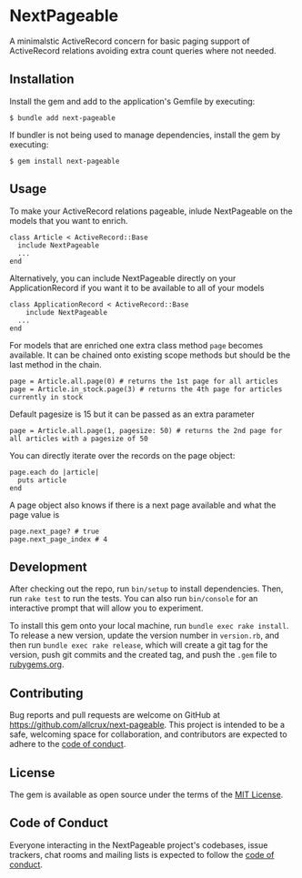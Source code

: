# NextPageable

A minimalstic ActiveRecord concern for basic paging support of ActiveRecord relations avoiding extra count queries where not needed.

## Installation

Install the gem and add to the application's Gemfile by executing:

    $ bundle add next-pageable

If bundler is not being used to manage dependencies, install the gem by executing:

    $ gem install next-pageable

## Usage

To make your ActiveRecord relations pageable, inlude NextPageable on the models that you want to enrich.

```
class Article < ActiveRecord::Base
  include NextPageable
  ...
end
```

Alternatively, you can include NextPageable directly on your ApplicationRecord if you want it to be available to all
of your models

```
class ApplicationRecord < ActiveRecord::Base
    include NextPageable
  ...
end
```

For models that are enriched one extra class method `page` becomes available.
It can be chained onto existing scope methods but should be the last method in the chain.

```
page = Article.all.page(0) # returns the 1st page for all articles
page = Article.in_stock.page(3) # returns the 4th page for articles currently in stock
```

Default pagesize is 15 but it can be passed as an extra parameter

```
page = Article.all.page(1, pagesize: 50) # returns the 2nd page for all articles with a pagesize of 50
```

You can directly iterate over the records on the page object:

```
page.each do |article|
  puts article
end
```

A page object also knows if there is a next page available and what the page value is

```
page.next_page? # true
page.next_page_index # 4
```

## Development

After checking out the repo, run `bin/setup` to install dependencies. Then, run `rake test` to run the tests. You can also run `bin/console` for an interactive prompt that will allow you to experiment.

To install this gem onto your local machine, run `bundle exec rake install`. To release a new version, update the version number in `version.rb`, and then run `bundle exec rake release`, which will create a git tag for the version, push git commits and the created tag, and push the `.gem` file to [rubygems.org](https://rubygems.org).

## Contributing

Bug reports and pull requests are welcome on GitHub at https://github.com/allcrux/next-pageable.
This project is intended to be a safe, welcoming space for collaboration, and contributors are expected to adhere to the [code of conduct](https://github.com/[USERNAME]/next-pageable/blob/main/CODE_OF_CONDUCT.md).

## License

The gem is available as open source under the terms of the [MIT License](https://opensource.org/licenses/MIT).

## Code of Conduct

Everyone interacting in the NextPageable project's codebases, issue trackers, chat rooms and mailing lists is expected to follow the [code of conduct](https://github.com/[USERNAME]/next-pageable/blob/main/CODE_OF_CONDUCT.md).
